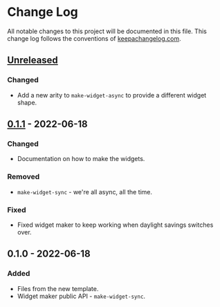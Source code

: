 # Change Log
All notable changes to this project will be documented in this file. This change log follows the conventions of [keepachangelog.com](http://keepachangelog.com/).

## [Unreleased]
### Changed
- Add a new arity to `make-widget-async` to provide a different widget shape.

## [0.1.1] - 2022-06-18
### Changed
- Documentation on how to make the widgets.

### Removed
- `make-widget-sync` - we're all async, all the time.

### Fixed
- Fixed widget maker to keep working when daylight savings switches over.

## 0.1.0 - 2022-06-18
### Added
- Files from the new template.
- Widget maker public API - `make-widget-sync`.

[Unreleased]: https://sourcehost.site/your-name/final-project/compare/0.1.1...HEAD
[0.1.1]: https://sourcehost.site/your-name/final-project/compare/0.1.0...0.1.1
